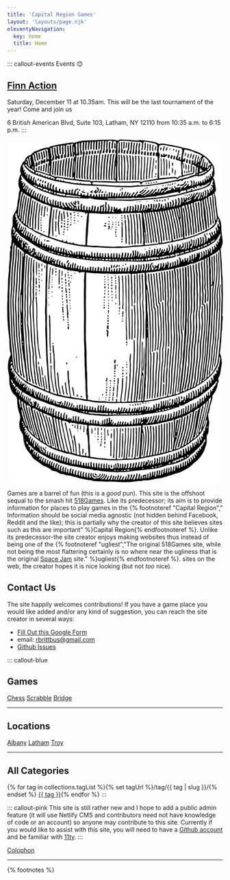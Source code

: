 ```yaml
---
title: 'Capital Region Games'
layout: 'layouts/page.njk'
eleventyNavigation:
  key: home
  title: Home
---
```


::: callout-events
<span class="bg-red-300 text-gray-800 p-2">Events 😊</span>

## [Finn Action](finnchess/)
Saturday, December 11 at 10.35am. This will be the last tournament of the year! Come and join us

6 British American Blvd, Suite 103, Latham, NY 12110
from 10:35 a.m. to 6:15 p.m.
:::
<div class="flex">
<img style="min-width: 50%; margin-right: 20px; box-shadow: none;" src="images/barrel.png" alt="this is a barrel. It is here so I can make a bad barrel pun">

Games are a barrel of fun (this is a *good* pun). This site is the offshoot sequal to the smash hit [518Games](http://518games.com/). Like its predecessor; its aim is to provide information for places to play games in the {% footnoteref "Capital Region"," Information should be social media agnostic (not hidden behind Facebook, Reddit and the like); this is partially why the creator of this site believes sites such as this are important" %}Capital Region{% endfootnoteref %}. Unlike its predecessor-the site creator enjoys making websites thus instead of being one of the {% footnoteref "ugliest","The original 518Games site, while not being the most flattering certainly is no where near the ugliness that is the original [Space Jam](https://www.spacejam.com/1996/) site." %}ugliest{% endfootnoteref %}. sites on the web, the creator hopes it is nice looking (but not *too* nice). 
</div>

## Contact Us

The site happily welcomes contributions! If you have a game place you would like added and/or any kind of suggestion, you can reach the site creator in several ways:

* [Fill Out this Google Form](https://docs.google.com/forms/d/e/1FAIpQLSfGqlq9JbQHC3z3zsmtLlGQ9myb5bTTRWYBV9-OdOJ8JoXsPQ/viewform?usp=sf_link)
* email: rbrittbus@gmail.com
* [Github Issues](https://github.com/CapReg/capitalregiongames/issues)

::: callout-blue 
## Games

[Chess](/chess) [Scrabble](/scrabble) [Bridge](/bridge)

________

## Locations

[Albany](/tag/albany) [Latham](/tag/latham) [Troy](/tag/troy)

_________

## All Categories

{% for tag in collections.tagList %}{% set tagUrl %}/tag/{{ tag | slug }}/{% endset %} <a class="inline-block" href="{{ tagUrl | url }}">{{ tag }}</a>{% endfor %}
:::

::: callout-pink
This site is still rather new and I hope to add a public admin feature (it will use Netlify CMS and contributors need not have knowledge of code or an account) so anyone may contribute to this site. Currently if you would like to assist with this site, you will need to have a [Github account](https://github.com/) and be familiar with [11ty](https://www.11ty.dev/).
:::

[Colophon](/colophon/)
____________

{% footnotes %}

